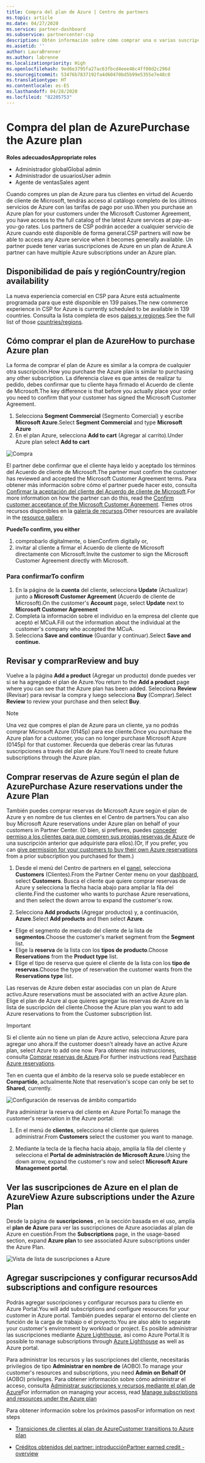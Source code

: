 ```yaml
---
title: Compra del plan de Azure | Centro de partners
ms.topic: article
ms.date: 04/27/2020
ms.service: partner-dashboard
ms.subservice: partnercenter-csp
description: Obtén información sobre cómo comprar una o varias suscripciones y reservas de Azure en un plan de Azure, cómo configurar los recursos, y cómo ver o agregar suscripciones.
ms.assetid: ''
author: LauraBrenner
ms.author: labrenne
ms.localizationpriority: High
ms.openlocfilehash: 9ed6e3795fa27ac63fbcd4eee46c4ff00d2c296d
ms.sourcegitcommit: 53476b7837192fa4d60470bd5b99e5355e7e48c0
ms.translationtype: HT
ms.contentlocale: es-ES
ms.lasthandoff: 04/28/2020
ms.locfileid: "82205753"
---
```

# <a name="purchase-the-azure-plan"></a><span data-ttu-id="18f5a-103">Compra del plan de Azure</span><span class="sxs-lookup"><span data-stu-id="18f5a-103">Purchase the Azure plan</span></span>

<span data-ttu-id="18f5a-104">**Roles adecuados**</span><span class="sxs-lookup"><span data-stu-id="18f5a-104">**Appropriate roles**</span></span>
-    <span data-ttu-id="18f5a-105">Administrador global</span><span class="sxs-lookup"><span data-stu-id="18f5a-105">Global admin</span></span>
-    <span data-ttu-id="18f5a-106">Administrador de usuarios</span><span class="sxs-lookup"><span data-stu-id="18f5a-106">User admin</span></span>
-    <span data-ttu-id="18f5a-107">Agente de ventas</span><span class="sxs-lookup"><span data-stu-id="18f5a-107">Sales agent</span></span>

<span data-ttu-id="18f5a-108">Cuando compres un plan de Azure para tus clientes en virtud del Acuerdo de cliente de Microsoft, tendrás acceso al catálogo completo de los últimos servicios de Azure con las tarifas de pago por uso.</span><span class="sxs-lookup"><span data-stu-id="18f5a-108">When you purchase an Azure plan for your customers under the Microsoft Customer Agreement, you have access to the full catalog of the latest Azure services at pay-as-you-go rates.</span></span> <span data-ttu-id="18f5a-109">Los partners de CSP podrán acceder a cualquier servicio de Azure cuando esté disponible de forma general.</span><span class="sxs-lookup"><span data-stu-id="18f5a-109">CSP partners will now be able to access any Azure service when it becomes generally available.</span></span> <span data-ttu-id="18f5a-110">Un partner puede tener varias suscripciones de Azure en un plan de Azure.</span><span class="sxs-lookup"><span data-stu-id="18f5a-110">A partner can have multiple Azure subscriptions under an Azure plan.</span></span> 

## <a name="countryregion-availability"></a><span data-ttu-id="18f5a-111">Disponibilidad de país y región</span><span class="sxs-lookup"><span data-stu-id="18f5a-111">Country/region availability</span></span>
<span data-ttu-id="18f5a-112">La nueva experiencia comercial en CSP para Azure está actualmente programada para que esté disponible en 139 países.</span><span class="sxs-lookup"><span data-stu-id="18f5a-112">The new commerce experience in CSP for Azure is currently scheduled to be available in 139 countries.</span></span> <span data-ttu-id="18f5a-113">Consulta la lista completa de esos [países y regiones](https://query.prod.cms.rt.microsoft.com/cms/api/am/binary/RE3QN0x).</span><span class="sxs-lookup"><span data-stu-id="18f5a-113">See the full list of those [countries/regions](https://query.prod.cms.rt.microsoft.com/cms/api/am/binary/RE3QN0x).</span></span> 

## <a name="how-to-purchase-azure-plan"></a><span data-ttu-id="18f5a-114">Cómo comprar el plan de Azure</span><span class="sxs-lookup"><span data-stu-id="18f5a-114">How to purchase Azure plan</span></span>

<span data-ttu-id="18f5a-115">La forma de comprar el plan de Azure es similar a la compra de cualquier otra suscripción.</span><span class="sxs-lookup"><span data-stu-id="18f5a-115">How you purchase the Azure plan is similar to purchasing any other subscription.</span></span> <span data-ttu-id="18f5a-116">La diferencia clave es que antes de realizar tu pedido, debes confirmar que tu cliente haya firmado el Acuerdo de cliente de Microsoft.</span><span class="sxs-lookup"><span data-stu-id="18f5a-116">The key difference is that before you actually place your order you need to confirm that your customer has signed the Microsoft Customer Agreement.</span></span>

1. <span data-ttu-id="18f5a-117">Selecciona **Segment Commercial** (Segmento Comercial) y escribe **Microsoft Azure**.</span><span class="sxs-lookup"><span data-stu-id="18f5a-117">Select **Segment Commercial** and type **Microsoft Azure**</span></span> 
2. <span data-ttu-id="18f5a-118">En el plan Azure, selecciona **Add to cart** (Agregar al carrito).</span><span class="sxs-lookup"><span data-stu-id="18f5a-118">Under Azure plan select **Add to cart**</span></span>

![Compra](images/azure/Azurepurchase1.png)

<span data-ttu-id="18f5a-120">El partner debe confirmar que el cliente haya leído y aceptado los términos del Acuerdo de cliente de Microsoft.</span><span class="sxs-lookup"><span data-stu-id="18f5a-120">The partner must confirm the customer has reviewed and accepted the Microsoft Customer Agreement terms.</span></span> <span data-ttu-id="18f5a-121">Para obtener más información sobre cómo el partner puede hacer esto, consulta [Confirmar la aceptación del cliente del Acuerdo de cliente de Microsoft](https://docs.microsoft.com/partner-center/confirm-customer-agreement).</span><span class="sxs-lookup"><span data-stu-id="18f5a-121">For more information on how the partner can do this, read the [Confirm customer acceptance of the Microsoft Customer Agreement](https://docs.microsoft.com/partner-center/confirm-customer-agreement).</span></span> <span data-ttu-id="18f5a-122">Tienes otros recursos disponibles en la [galería de recursos](https://partner.microsoft.com/resources/collection/Microsoft-Customer-Agreement-in-the-CSP-program#/).</span><span class="sxs-lookup"><span data-stu-id="18f5a-122">Other resources are available in the [resource gallery](https://partner.microsoft.com/resources/collection/Microsoft-Customer-Agreement-in-the-CSP-program#/).</span></span>

<span data-ttu-id="18f5a-123">**Puede**</span><span class="sxs-lookup"><span data-stu-id="18f5a-123">**To confirm, you either**</span></span>
1. <span data-ttu-id="18f5a-124">comprobarlo digitalmente, o bien</span><span class="sxs-lookup"><span data-stu-id="18f5a-124">Confirm digitally or,</span></span>
2. <span data-ttu-id="18f5a-125">invitar al cliente a firmar el Acuerdo de cliente de Microsoft directamente con Microsoft.</span><span class="sxs-lookup"><span data-stu-id="18f5a-125">Invite the customer to sign the Microsoft Customer Agreement directly with Microsoft.</span></span> 

### <a name="to-confirm"></a><span data-ttu-id="18f5a-126">Para confirmar</span><span class="sxs-lookup"><span data-stu-id="18f5a-126">To confirm</span></span> 

1. <span data-ttu-id="18f5a-127">En la página de la **cuenta** del cliente, selecciona **Update** (Actualizar) junto a **Microsoft Customer Agreement** (Acuerdo de cliente de Microsoft).</span><span class="sxs-lookup"><span data-stu-id="18f5a-127">On the customer's **Account** page, select **Update** next to **Microsoft Customer Agreement**</span></span>  
2. <span data-ttu-id="18f5a-128">Completa la información sobre el individuo en la empresa del cliente que aceptó el MCuA.</span><span class="sxs-lookup"><span data-stu-id="18f5a-128">Fill out the information about the individual at the customer's company who accepted the MCuA.</span></span>
3. <span data-ttu-id="18f5a-129">Selecciona **Save and continue** (Guardar y continuar).</span><span class="sxs-lookup"><span data-stu-id="18f5a-129">Select **Save and continue.**</span></span>  

## <a name="review-and-buy"></a><span data-ttu-id="18f5a-130">Revisar y comprar</span><span class="sxs-lookup"><span data-stu-id="18f5a-130">Review and buy</span></span>

<span data-ttu-id="18f5a-131">Vuelve a la página **Add a product** (Agregar un producto) donde puedes ver si se ha agregado el plan de Azure.</span><span class="sxs-lookup"><span data-stu-id="18f5a-131">You return to the **Add a product** page where you can see that the Azure plan has been added.</span></span> <span data-ttu-id="18f5a-132">Selecciona **Review** (Revisar) para revisar la compra y luego selecciona **Buy** (Comprar).</span><span class="sxs-lookup"><span data-stu-id="18f5a-132">Select **Review** to review your purchase and then select **Buy**.</span></span> 

>[!Note]
><span data-ttu-id="18f5a-133">Una vez que compres el plan de Azure para un cliente, ya no podrás comprar Microsoft Azure (0145p) para ese cliente.</span><span class="sxs-lookup"><span data-stu-id="18f5a-133">Once you purchase the Azure plan for a customer, you can no longer purchase Microsoft Azure (0145p) for that customer.</span></span> <span data-ttu-id="18f5a-134">Recuerda que deberás crear las futuras suscripciones a través del plan de Azure.</span><span class="sxs-lookup"><span data-stu-id="18f5a-134">You'll need to create future subscriptions through the Azure plan.</span></span>

## <a name="purchase-azure-reservations-under-the-azure-plan"></a><span data-ttu-id="18f5a-135">Comprar reservas de Azure según el plan de Azure</span><span class="sxs-lookup"><span data-stu-id="18f5a-135">Purchase Azure reservations under the Azure Plan</span></span> 
  
<span data-ttu-id="18f5a-136">También puedes comprar reservas de Microsoft Azure según el plan de Azure y en nombre de tus clientes en el Centro de partners.</span><span class="sxs-lookup"><span data-stu-id="18f5a-136">You can also buy Microsoft Azure reservations under Azure plan on behalf of your customers in Partner Center.</span></span> <span data-ttu-id="18f5a-137">(O bien, si prefieres, puedes [conceder permiso a los clientes para que compren sus propias reservas de Azure](give-customers-permission.md) de una suscripción anterior que adquiriste para ellos).</span><span class="sxs-lookup"><span data-stu-id="18f5a-137">(Or, if you prefer, you can [give permission for your customers to buy their own Azure reservations](give-customers-permission.md) from a prior subscription you purchased for them.)</span></span>

1. <span data-ttu-id="18f5a-138">Desde el menú del Centro de partners en el [panel](https://partner.microsoft.com/dashboard/), selecciona **Customers** (Clientes).</span><span class="sxs-lookup"><span data-stu-id="18f5a-138">From the Partner Center menu on your [dashboard](https://partner.microsoft.com/dashboard/), select **Customers**.</span></span> <span data-ttu-id="18f5a-139">Busca el cliente que quiere comprar reservas de Azure y selecciona la flecha hacia abajo para ampliar la fila del cliente.</span><span class="sxs-lookup"><span data-stu-id="18f5a-139">Find the customer who wants to purchase Azure reservations, and then select the down arrow to expand the customer's row.</span></span>

2. <span data-ttu-id="18f5a-140">Selecciona **Add products** (Agregar productos) y, a continuación, **Azure**.</span><span class="sxs-lookup"><span data-stu-id="18f5a-140">Select **Add products** and then select **Azure**.</span></span> 
- <span data-ttu-id="18f5a-141">Elige el segmento de mercado del cliente de la lista de **segmentos**.</span><span class="sxs-lookup"><span data-stu-id="18f5a-141">Choose the customer's market segment from the **Segment** list.</span></span> 
- <span data-ttu-id="18f5a-142">Elige la **reserva** de la lista con los **tipos de producto**.</span><span class="sxs-lookup"><span data-stu-id="18f5a-142">Choose **Reservations** from the **Product type** list.</span></span> 
- <span data-ttu-id="18f5a-143">Elige el tipo de reserva que quiere el cliente de la lista con los **tipo de reservas**.</span><span class="sxs-lookup"><span data-stu-id="18f5a-143">Choose the type of reservation the customer wants from the **Reservations type** list.</span></span> 

<span data-ttu-id="18f5a-144">Las reservas de Azure deben estar asociadas con un plan de Azure activo.</span><span class="sxs-lookup"><span data-stu-id="18f5a-144">Azure reservations must be associated with an active Azure plan.</span></span> <span data-ttu-id="18f5a-145">Elige el plan de Azure al que quieres agregar las reservas de Azure en la lista de suscripción del cliente.</span><span class="sxs-lookup"><span data-stu-id="18f5a-145">Choose the Azure plan you want to add Azure reservations to from the Customer subscription list.</span></span> 

>[!Important] 
><span data-ttu-id="18f5a-146">Si el cliente aún no tiene un plan de Azure activo, selecciona Azure para agregar uno ahora.</span><span class="sxs-lookup"><span data-stu-id="18f5a-146">If the customer doesn't already have an active Azure plan, select Azure to add one now.</span></span> <span data-ttu-id="18f5a-147">Para obtener más instrucciones, consulta [Comprar reservas de Azure](https://docs.microsoft.com/partner-center/azure-reservations-buying#purchase-azure-reservations).</span><span class="sxs-lookup"><span data-stu-id="18f5a-147">For further instructions read [Purchase Azure reservations](https://docs.microsoft.com/partner-center/azure-reservations-buying#purchase-azure-reservations).</span></span>

<span data-ttu-id="18f5a-148">Ten en cuenta que el ámbito de la reserva solo se puede establecer en **Compartido**, actualmente.</span><span class="sxs-lookup"><span data-stu-id="18f5a-148">Note that reservation's scope can only be set to **Shared**, currently.</span></span> 

![Configuración de reservas de ámbito compartido](images/azure/addprods1.png)

<span data-ttu-id="18f5a-150">Para administrar la reserva del cliente en Azure Portal:</span><span class="sxs-lookup"><span data-stu-id="18f5a-150">To manage the customer's reservation in the Azure portal:</span></span> 

1. <span data-ttu-id="18f5a-151">En el menú de **clientes**, selecciona el cliente que quieres administrar.</span><span class="sxs-lookup"><span data-stu-id="18f5a-151">From **Customers** select the customer you want to manage.</span></span> 

2. <span data-ttu-id="18f5a-152">Mediante la tecla de la flecha hacia abajo, amplía la fila del cliente y selecciona el **Portal de administración de Microsoft Azure**.</span><span class="sxs-lookup"><span data-stu-id="18f5a-152">Using the down arrow, expand the customer's row and select **Microsoft Azure Management portal**.</span></span>  
 
## <a name="view-azure-subscriptions-under-the-azure-plan"></a><span data-ttu-id="18f5a-153">Ver las suscripciones de Azure en el plan de Azure</span><span class="sxs-lookup"><span data-stu-id="18f5a-153">View Azure subscriptions under the Azure Plan</span></span> 

<span data-ttu-id="18f5a-154">Desde la página de **suscripciones** , en la sección basada en el uso, amplía el **plan de Azure** para ver las suscripciones de Azure asociadas al plan de Azure en cuestión.</span><span class="sxs-lookup"><span data-stu-id="18f5a-154">From the **Subscriptions** page, in the usage-based section, expand **Azure plan** to see associated Azure subscriptions under the Azure Plan.</span></span>

![Vista de lista de suscripciones a Azure](images/azure/addprods2.png) 


## <a name="add-subscriptions-and-configure-resources"></a><span data-ttu-id="18f5a-156">Agregar suscripciones y configurar recursos</span><span class="sxs-lookup"><span data-stu-id="18f5a-156">Add subscriptions and configure resources</span></span>

<span data-ttu-id="18f5a-157">Podrás agregar suscripciones y configurar recursos para tu cliente en Azure Portal.</span><span class="sxs-lookup"><span data-stu-id="18f5a-157">You will add subscriptions and configure resources for your customer in Azure portal.</span></span> <span data-ttu-id="18f5a-158">También puedes separar el entorno del cliente en función de la carga de trabajo o el proyecto.</span><span class="sxs-lookup"><span data-stu-id="18f5a-158">You are also able to separate your customer's environment by workload or project.</span></span> <span data-ttu-id="18f5a-159">Es posible administrar las suscripciones mediante [Azure Lighthouse](https://azure.microsoft.com/services/azure-lighthouse/), así como Azure Portal.</span><span class="sxs-lookup"><span data-stu-id="18f5a-159">It is possible to manage subscriptions through [Azure Lighthouse](https://azure.microsoft.com/services/azure-lighthouse/) as well as Azure portal.</span></span> 

<span data-ttu-id="18f5a-160">Para administrar los recursos y las suscripciones del cliente, necesitarás privilegios de tipo **Administrar en nombre de** (AOBO).</span><span class="sxs-lookup"><span data-stu-id="18f5a-160">To manage your customer's resources and subscriptions, you need **Admin on Behalf Of** (AOBO) privileges.</span></span> <span data-ttu-id="18f5a-161">Para obtener información sobre cómo administrar el acceso, consulta [Administrar suscripciones y recursos mediante el plan de Azure](azure-plan-manage.md)</span><span class="sxs-lookup"><span data-stu-id="18f5a-161">For information on managing your access, read [Manage subscriptions and resources under the Azure plan](azure-plan-manage.md)</span></span>

<span data-ttu-id="18f5a-162">Para obtener información sobre los próximos pasos</span><span class="sxs-lookup"><span data-stu-id="18f5a-162">For information on next steps</span></span>

- [<span data-ttu-id="18f5a-163">Transiciones de clientes al plan de Azure</span><span class="sxs-lookup"><span data-stu-id="18f5a-163">Customer transitions to Azure plan</span></span>](azure-plan-transition.md)

- [<span data-ttu-id="18f5a-164">Créditos obtenidos del partner: introducción</span><span class="sxs-lookup"><span data-stu-id="18f5a-164">Partner earned credit - overview</span></span>](partner-earned-credit.md)







            




    

  













    



    
